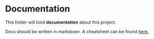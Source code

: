 # Documentation
This folder will hold **documentation** about this project.

Docs should be written in markdown. A cheatsheet can be found [here.](https://github.com/adam-p/markdown-here/wiki/Markdown-Cheatsheet)